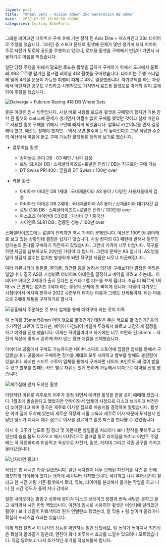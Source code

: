 ```yaml
---
layout: post
title:  "Wheel Sets - Aviiav Adeon 2nd Generation DB 50mm"
date:   2022-03-07 16:00:00 +0900
categories: Cycling BikeParts
---
```

그래블 바이크인 다이버지 구매 후에 기본 장착 된 Axis Elite + 패스파인더 38c 타이어로 주행을 했습니다.
그러던 중 스포크 문제로 휠셋에 문제가 몇번 생기게 되자 어차피 주로 자전거 도로와 공도를 주행하고 있으니,
로드용 휠셋을 구매해서 번갈아 가면서 사용하기로 마음을 먹었습니다.


일단 당장 주행을 위해서 필요한 로드용 휠셋을 급하게 구매하기 위해서 도싸에서 울트레 XR3 무주행 탈거한
펄크럼 레이싱 418 휠셋을 구매했습니다. 타이어는 주행 스타일에 맞게 4계절 운용이 가능한 피렐리 피제로 4S로
결정했습니다. 자가교체를 하는 과정에서 이런저런 공구도 구입하고 시행착오도 거치면서 로드용 휠셋으로 아래와 같이
교체하여 주행을 했습니다.

![Deiverge + Fulcrum Racing 418 DB Wheel Sets](https://img1.daumcdn.net/thumb/R1280x0/?scode=mtistory2&fname=https%3A%2F%2Fblog.kakaocdn.net%2Fdn%2FbPO89C%2Fbtrvl8tE7mC%2FyCzw0RaomWkf5DkkxSGWUk%2Fimg.png)


물론 이것은 임시 방편입니다. 사실 바로 사용할 로드용 휠셋을 구매할까 했지만 기본 장착 된 휠셋의 스포크에 문제가
생기면서 어쩔수 없이 구매를 했었던 것이고 실제 메인으로 사용할 휠셋 구매를 위해서 고민에 빠지게 되었습니다.
알루냐 카본이냐를 먼저 결정해야 했고, 예산도 정해야 했지만... 역시 보면 볼수록 눈의 높아진다고 그냥 적당한 수준의
예산에서 마음에 들고 구매 가능한 휠셋들을 정리해 보기로 했습니다.


- 알루미늄 휠셋
  - 캄파놀로 존다 DB : G3 패턴 / 캄파 감성 
  - 로발 SLX24 DB : 스페셜라이즈드+로발은 진리! / DB는 직구로만 구매 가능
  - DT Swiss PR1400 : 믿음의 DT Swiss / 100만 over


- 카본 휠셋
  - 아비아브 아데온 DB 1세대 : 국내제품이라 AS 용이 / 다양한 사용자들에게 검증
  - 아비아브 아데온 DB 2세대 : 국내제품이라 AS 용이 / 신제품이라 대기시간 김
  - 로발 C38 DB : 스페셜라이즈드+로발은 진리! / 100만원 over
  - 파스포츠 아이안테 C3 DB : 가성비 굿 / 중국산
  - 자이언트 SLR1 DB : 검증된 성능 / 100만 over


스페셜라이즈드에는 로발이 진리지만 역시 가격이 문제입니다. 예산은 100만원 위아래로 보고 있는 상황인데 결정은
쉽지가 않습니다. 사실 캄파의 G3 패턴에 반해서 알루인 캄파놀로 존다를 구매하기 직전까지 갔었습니다. 그런데 가격이
너무 비쌉니다. 직구를 하면 세금을 납부하고도 20만원 가량이 더 쌉니다. 그런데 문제는 AS 입니다.
AS 받을일이 생길지 알수는 없지만 발생하게 되면 직구한 제품은 너무나 피곤해집니다.

여러 커뮤니티에 질문글, 문의글, 의견글 등을 올려서 의견을 구해보지만 결정은 어려운 일입니다. 결국 AS와 가성비로
아비아브 아데온을 결정하고 예약을 하려고 하는데... 아비아브 아데온 2세대가 출시 된다는 인스타그램 피드를 보게 됩니다.
조금 더 빠르게 1세대 vs 큰 변화는 없지만 2세대 라는 결정의 문제에 또 빠지게 됩니다. 겨울이 다가오는 시점이어서
어차피 받아서 2022 시즌부터 타자는 마음과 그래도 신제품이지! 라는 마음으로 2세대 제품을 구매하기로 합니다. 


![공홈에서 주문하는 것 보다 업체를 통해 예약구매 하는 것이 이득](https://img1.daumcdn.net/thumb/R1280x0/?scode=mtistory2&fname=https%3A%2F%2Fblog.kakaocdn.net%2Fdn%2FbaB79F%2Fbtrvl79lRDh%2Fc8d7GQnaFDboiWBf7MXuEK%2Fimg.png)


림 높이를 35mm/50mm 어떤 것으로 할것인가? 데칼은 무슨 색으로 할 것인가? 등의 추가적인 고민이 있었지만,
예약이 마감되어 버릴까 두려워서 빠르고 과감하게 결정을 하고 예약을 진행 했습니다. 이제는 하이림이라고 하기에는
너무 보편화 된 50mm + 자전거 색상에 맞춰서 흔하게 하지 않는 핑크 데칼을 선택했습니다.


아비아브 공홈에서 구매도 가능하지만 네이버 스마트 스토어에 입점한 업체를 통해서 구입했습니다. 공홈에서 구매하면
정가를 제대로 모두 내야하고 할부를 할때도 불편함이 있습니다. 하지만 스마트 스토어 업체를 통해서 구매하면 네이버 포인트도
꽤 많이 받을 수 있고 할부를 할때도 카드 별로 자유도 있게 편하게 가능해서 이쪽으로 예약을 진행 했습니다.

![제주집에 먼저 도착한 휠셋](https://img1.daumcdn.net/thumb/R1280x0/?scode=mtistory2&fname=https%3A%2F%2Fblog.kakaocdn.net%2Fdn%2FPrz5h%2Fbtrvne8gdtd%2FxcqSzfBCF8scp4ZfA5iq5k%2Fimg.png)


이런저런 이유로 제주로의 이주가 결정 되면서 예약한 휠셋을 받을 곳이 애매해 졌습니다. 1월초에 발송한다고 했었지만
연락이와서 업체의 사정으로 디스크 브레이크 버전은 더 늦어진다고 하여 결국은 제주로 이사할 집으로 배송지를 결정하여
알렸습니다. 휠셋은 이미 집에 도착해 있는데 새로운 직장의 서울 교육과 제주로 이사 때문에 도착한지 한달반 정도가 지나서
제주 집으로 이사를 완료하고 휠셋 박스를 만나볼 수 있었습니다.

이사 후, 3주가 넘도록 짐 정리 및 이런저런 할일들을 처리하다 보니 장착을 못해주고 있었는데 슬슬 봄도 다가오고 해서
마지막으로 펄크럼 휠로 라이딩을 마치고 이번주 주말에는 꼭 작업하리라 마음먹고 옥상으로 자전거, 휠셋, 거치대
그리고 각종 공구를 가지고 올라갔습니다.


![남자라면 핑크!!](https://img1.daumcdn.net/thumb/R1280x0/?scode=mtistory2&fname=https%3A%2F%2Fblog.kakaocdn.net%2Fdn%2Fl0j2y%2FbtrvoApFh4c%2FScrYBKlLIK7KKVhZAbXfzk%2Fimg.png)


작업은 총 네시간 가량 걸렸습니다. 일단 세차한지 너무 오래된 자전거를 시즌 온 전에 깨끗하게 닦아줘야 겠다는 생각에
세차부터 시작했습니다. 세차하고 나니 두어시간이 걸리고 한 시간 가량 기존 휠셋에서 로터, 튜브, 타이어를 분리해서
옮기는 작업을 하고 나니 한 시간 정도가 훌쩍 지나 갔네요.


얼른 내려오라는 딸랑구 성화에 못이겨 디스크 브레이크 정렬과 변속 세팅은 못하고 끌고 내려와서 사진 한방 찍었습니다.
이전에 임시로 사용하던 휠셋은 비앙키에 달려있던 휠이다 보니 데칼이 민트색이라 뭔가 언밸런스 했었는데, 깔 맞춤 + 
림 높이가 올라가니 확실히 드레스업 효과는 있습니다.


이제 직접 달려서 이 녀석의 성능을 확인하는 일만 남았네요. 림 높이가 높아져서 직진성은 확실히 올라갈거 같은데,
엔진이 워낙 비루해서 효과를 느낄수 있으려나 모르겠습니다. 직접 달려보고 나서 추가적인 후기를 작성해볼까 합니다.